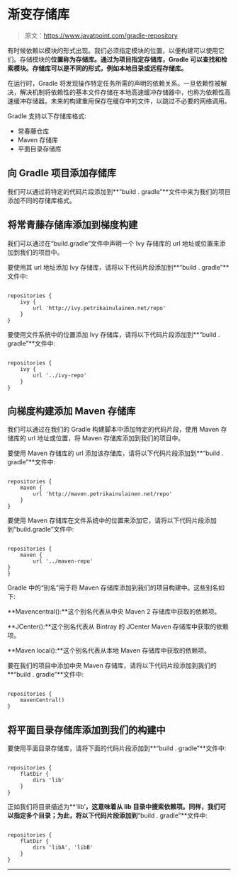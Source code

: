 # 渐变存储库

> 原文：<https://www.javatpoint.com/gradle-repository>

有时候依赖以模块的形式出现。我们必须指定模块的位置，以便构建可以使用它们。存储模块的**位置称为存储库。通过为项目指定存储库，Gradle 可以查找和检索模块。存储库可以是不同的形式，例如本地目录或远程存储库。**

在运行时，Gradle 将发现操作特定任务所需的声明的依赖关系。一旦依赖性被解决，解决机制将依赖性的基本文件存储在本地高速缓冲存储器中，也称为依赖性高速缓冲存储器。未来的构建重用保存在缓存中的文件，以跳过不必要的网络调用。

Gradle 支持以下存储库格式:

*   常春藤仓库
*   Maven 存储库
*   平面目录存储库

## 向 Gradle 项目添加存储库

我们可以通过将特定的代码片段添加到**“build . gradle”**文件中来为我们的项目添加不同的存储库格式。

## 将常青藤存储库添加到梯度构建

我们可以通过在“build.gradle”文件中声明一个 Ivy 存储库的 url 地址或位置来添加到我们的项目中。

要使用其 url 地址添加 Ivy 存储库，请将以下代码片段添加到**“build . gradle”**文件中:

```

repositories {
    ivy {
        url 'http://ivy.petrikainulainen.net/repo'
    }
}

```

要使用文件系统中的位置添加 Ivy 存储库，请将以下代码片段添加到**“build . gradle”**文件中:

```

repositories {
    ivy {       
        url '../ivy-repo'
    }
}

```

## 向梯度构建添加 Maven 存储库

我们可以通过在我们的 Gradle 构建脚本中添加特定的代码片段，使用 Maven 存储库的 url 地址或位置，将 Maven 存储库添加到我们的项目中。

要使用 Maven 存储库的 url 添加该存储库，请将以下代码片段添加到**“build . gradle”**文件中:

```

repositories {
    maven {
        url 'http://maven.petrikainulainen.net/repo'
    }
}

```

要使用 Maven 存储库在文件系统中的位置来添加它，请将以下代码片段添加到“build.gradle”文件中:

```

repositories {
    maven {       
        url '../maven-repo'
}
}

```

Gradle 中的“别名”用于将 Maven 存储库添加到我们的项目构建中。这些别名如下:

**Mavencentral():**这个别名代表从中央 Maven 2 存储库中获取的依赖项。

**JCenter():**这个别名代表从 Bintray 的 JCenter Maven 存储库中获取的依赖项。

**Maven local():**这个别名代表从本地 Maven 存储库中获取的依赖项。

要在我们的项目中添加中央 Maven 存储库，请将以下代码片段添加到我们的**“build . gradle”**文件中:

```

repositories {
    mavenCentral()
}

```

## 将平面目录存储库添加到我们的构建中

要使用平面目录存储库，请将下面的代码片段添加到**“build . gradle”**文件中:

```

repositories {
    flatDir {
        dirs 'lib'
    }
}

```

正如我们将目录描述为**‘lib’**，这意味着从 lib 目录中搜索依赖项。同样，我们可以指定多个目录；为此，将以下代码片段添加到**“build . gradle”**文件中:

```

repositories {
    flatDir {
        dirs 'libA', 'libB'
    }
}

```

* * *